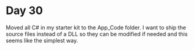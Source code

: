 # Day 30

Moved all C# in my starter kit to the App_Code folder. I want to ship the source files instead of a DLL so they can be modified if needed and this seems like the simplest way.
